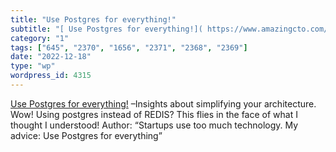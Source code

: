 ```yaml
---
title: "Use Postgres for everything!"
subtitle: "[ Use Postgres for everything!]( https://www.amazingcto.com/postgres-for-everything/) –Insights abou..."
category: "1"
tags: ["645", "2370", "1656", "2371", "2368", "2369"]
date: "2022-12-18"
type: "wp"
wordpress_id: 4315
---
```

[ Use Postgres for everything!]( https://www.amazingcto.com/postgres-for-everything/) –Insights about simplifying your architecture. Wow! Using postgres instead of REDIS? This flies in the face of what I thought I understood! Author: “Startups use too much technology. My advice: Use Postgres for everything”